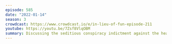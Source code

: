 ```yaml
---
episode: 585
date: "2022-01-14"
season: 3
crowdcast: https://www.crowdcast.io/e/in-lieu-of-fun-episode-211
youtube: https://youtu.be/7Zsf8VlqOBM
summary: Discussing the seditious conspiracy indictment against the head of Oath keepers
---
```

